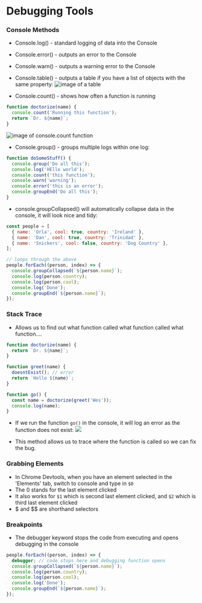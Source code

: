 # Debugging Tools

### Console Methods

* Console.log() - standard logging of data into the Console
* Console.error() - outputs an error to the Console
* Console.warn() - outputs a warning error to the Console
* Console.table() - outputs a table if you have a list of objects with the same property:
![image of a table](https://res.cloudinary.com/orla2020/image/upload/v1582095727/Javascript%20Course%20by%20Wes%20Bos/console-table_s9mtxo.png)

* Console.count() - shows how often a function is running
```Javascript
function doctorize(name) {
  console.count('Running this function');
  return `Dr. ${name}`;
}
```
![image of console.count function](https://res.cloudinary.com/orla2020/image/upload/v1582096408/Javascript%20Course%20by%20Wes%20Bos/console-count_dovky9.png)

* Console.group() - groups multiple logs within one log:
```Javascript
function doSomeStuff() {
  console.group('Do all this');
  console.log('HEllo world');
  console.count('this function');
  console.warn('warning');
  console.error('this is an error');
  console.groupEnd('Do all this');
}
```

* console.groupCollapsed() will automatically collapse data in the console, it will look nice and tidy:
```Javascript
const people = [
  { name: 'Orla', cool: true, country: 'Ireland' },
  { name: 'Dan', cool: true, country: 'Trinidad' },
  { name: 'Snickers', cool: false, country: 'Dog Country' },
];

// loops through the above
people.forEach((person, index) => {
  console.groupCollapsed(`${person.name}`);
  console.log(person.country);
  console.log(person.cool);
  console.log('Done');
  console.groupEnd(`${person.name}`);
});
``` 

### Stack Trace

* Allows us to find out what function called what function called what function....

```Javascript
function doctorize(name) {
  return `Dr. ${name}`;
}

function greet(name) {
  doesntExist(); // error
  return `Hello ${name}`;
}

function go() {
  const name = doctorize(greet('Wes'));
  console.log(name);
}
```
* If we run the function ```go()``` in the console, it will log an error as the function does not exist: 
![](https://res.cloudinary.com/orla2020/image/upload/v1582266272/Javascript%20Course%20by%20Wes%20Bos/console-error_dxray8.png)

* This method allows us to trace where the function is called so we can fix the bug.

### Grabbing Elements

* In Chrome Devtools, when you have an element selected in the 'Elements' tab, switch to console and type in ```$0```
* The 0 stands for the last element clicked
* It also works for ```$1``` which is second last element clicked, and ```$2``` which is third last element clicked
* $ and $$ are shorthand selectors

### Breakpoints

* The debugger keyword stops the code from executing and opens debugging in the console
```Javascript
people.forEach((person, index) => {
  debugger; // code stops here and debugging function opens
  console.groupCollapsed(`${person.name}`);
  console.log(person.country);
  console.log(person.cool);
  console.log('Done');
  console.groupEnd(`${person.name}`);
});
```

